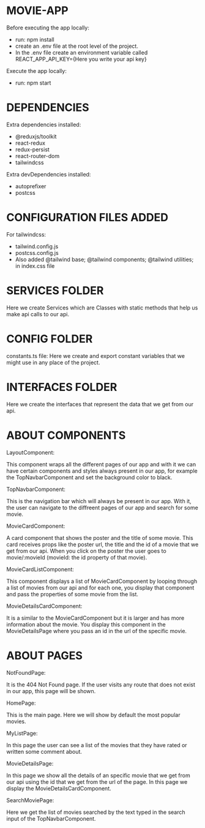 # MOVIE-APP

Before executing the app locally:

- run: npm install
- create an .env file at the root level of the project.
- In the .env file create an environment variable called REACT_APP_API_KEY={Here you write your api key}

Execute the app locally:

- run: npm start

# DEPENDENCIES

Extra dependencies installed:

- @reduxjs/toolkit
- react-redux
- redux-persist
- react-router-dom
- tailwindcss

Extra devDependencies installed:

- autoprefixer
- postcss

# CONFIGURATION FILES ADDED

For tailwindcss:

- tailwind.config.js
- postcss.config.js
- Also added @tailwind base; @tailwind components; @tailwind utilities; in index.css file

# SERVICES FOLDER

Here we create Services which are Classes with static methods that help us make api calls to our api.

# CONFIG FOLDER

constants.ts file: Here we create and export constant variables that we might use in any place of the project.

# INTERFACES FOLDER

Here we create the interfaces that represent the data that we get from our api.

# ABOUT COMPONENTS

LayoutComponent:

This component wraps all the different pages of our app and with it we can have certain components and styles
always present in our app, for example the TopNavbarComponent and set the background color to black.

TopNavbarComponent:

This is the navigation bar which will always be present in our app. With it, the user can navigate to
the diffreent pages of our app and search for some movie.

MovieCardComponent:

A card component that shows the poster and the title of some movie. This card receives props like the poster url, the title and the id
of a movie that we get from our api. When you click on the poster the user goes to movie/:movieId (movieId: the id property of that movie).

MovieCardListComponent:

This component displays a list of MovieCardComponent by looping through a list of movies from our api and for each one,
you display that component and pass the properties of some movie from the list.

MovieDetailsCardComponent:

It is a similar to the MovieCardComponent but it is larger and has more information about the movie. You display this component in the 
MovieDetailsPage where you pass an id in the url of the specific movie.

# ABOUT PAGES

NotFoundPage:

It is the 404 Not Found page. If the user visits any route that does not exist in our app, this page will be shown.

HomePage:

This is the main page. Here we will show by default the most popular movies.

MyListPage:

In this page the user can see a list of the movies that they have rated or written some comment about.

MovieDetailsPage:

In this page we show all the details of an specific movie that we get from our api using the id that we get from the url of the page.
In this page we display the MovieDetailsCardComponent.

SearchMoviePage:

Here we get the list of movies searched by the text typed in the search input of the TopNavbarComponent.
